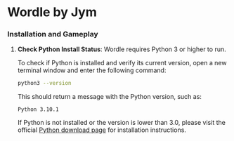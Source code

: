 # Wordle by Jym 

### Installation and Gameplay
1. **Check Python Install Status**: Wordle requires Python 3 or higher to run.

    To check if Python is installed and verify its current version, open a new terminal window and enter the following command:
    ```bash
    python3 --version
    ```
    This should return a message with the Python version, such as:
    ```
    Python 3.10.1
    ```
    If Python is not installed or the version is lower than 3.0, please visit the official [Python download page](https://www.python.org/downloads/) for installation instructions.